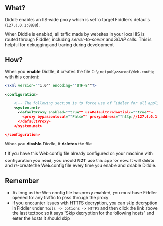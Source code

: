 ## What?

Diddle enables an IIS-wide proxy which is set to target Fiddler's defaults (`127.0.0.1:8888`).

When Diddle is enabled, all taffic made by websites in your local IIS is routed through Fiddler, including _server-to-server_ and _SOAP_ calls. This is helpful for debugging and tracing during development.

## How?

When you **enable** Diddle, it creates the file `C:\inetpub\wwwroot\Web.config` with this content:

```xml
<?xml version=""1.0"" encoding=""UTF-8""?>

<configuration>
   
    <!-- The following section is to force use of Fiddler for all applications, including those running in service accounts -->
    <system.net>
      <defaultProxy enabled=""true"" useDefaultCredentials=""true"">
        <proxy bypassonlocal=""False"" proxyaddress=""http://127.0.0.1:8888"" usesystemdefault=""False""/>
      </defaultProxy>
    </system.net>

</configuration>
```

When you **disable** Diddle, it **deletes** the file.

:exclamation: If you have this Web.config file already configured on your machine with configuration you need, you should **NOT** use this app for now. It will delete and re-create the Web.config file every time you enable and disable Diddle.

## Remember

- As long as the Web.config file has proxy enabled, you must have Fiddler opened for any traffic to pass through the proxy
- If you encounter issues with HTTPS decryption, you can skip decryption in Fiddler under `Tools -> Options -> HTTPS` and then click the link above the last textbox so it says "Skip decryption for the following hosts" and enter the hosts it should skip